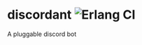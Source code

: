 # discordant ![Erlang CI](https://github.com/mikeyhc/discordant/workflows/Erlang%20CI/badge.svg)
A pluggable discord bot
